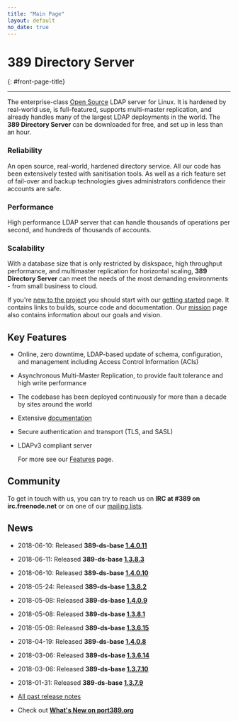 ```yaml
---
title: "Main Page"
layout: default
no_date: true
---
```


# 389 Directory Server
{: #front-page-title}

---

The enterprise-class [Open Source](docs/389ds/FAQ/licensing.html) LDAP server for Linux. It is hardened by real-world use, is full-featured, supports multi-master replication, and already handles many of the largest LDAP deployments in the world.  The **389 Directory Server** can be downloaded for free, and set up in less than an hour.


<div id="front-page-columns" class="container-fluid">
  <div class="row">
    <div class="col-xs-12 col-md-4">
      <h3 class="front-page-column-title">
        Reliability
      </h3>
      <p class="front-page-column-text">
        An open source, real-world, hardened directory service. All our code has been extensively tested with sanitisation tools. As well as a rich feature set of fail-over and backup technologies gives administrators confidence their accounts are safe.
      </p>
    </div>
    <div class="col-xs-12 col-md-4">
      <h3 class="front-page-column-title">
        Performance
      </h3>
      <p class="front-page-column-text">
        High performance LDAP server that can handle thousands of operations per second, and hundreds of thousands of accounts.
       </p>
    </div>
    <div class="col-xs-12 col-md-4">
      <h3 class="front-page-column-title">
        Scalability
      </h3>
      <p class="front-page-column-text">
        With a database size that is only restricted by diskspace, high throughput performance, and multimaster replication for horizontal scaling, <strong>389 Directory Server</strong> can meet the needs of the most demanding environments - from small business to cloud.
      </p>
    </div>
  </div>
</div>

If you're [new to the project](docs/389ds/users.html) you should start with our [getting started](docs/389ds/FAQ/getting-started.html) page. It contains links to builds, source code and documentation. Our [mission](docs/389ds/FAQ/mission.html) page also contains information about our goals and vision.

## Key Features

-   Online, zero downtime, LDAP-based update of schema, configuration, and management including Access Control Information (ACIs)
-   Asynchronous Multi-Master Replication, to provide fault tolerance and high write performance
-   The codebase has been deployed continuously for more than a decade by sites around the world
-   Extensive [documentation](https://access.redhat.com/site/documentation/Red_Hat_Directory_Server/)
-   Secure authentication and transport (TLS, and SASL)
-   LDAPv3 compliant server

    For more see our [Features](docs/389ds/FAQ/features.html) page.

## Community

To get in touch with us, you can try to reach us on **IRC at \#389 on irc.freenode.net** or on one of our [mailing lists](docs/389ds/mailing-lists.html).

## News

<!-- Try to keep this list under 10 releases  -->
- 2018-06-10: Released **389-ds-base [1.4.0.11](docs/389ds/releases/release-1-4-0-11.html)**
- 2018-06-11: Released **389-ds-base [1.3.8.3](docs/389ds/releases/release-1-3-8-3.html)**
- 2018-06-10: Released **389-ds-base [1.4.0.10](docs/389ds/releases/release-1-4-0-10.html)**
- 2018-05-24: Released **389-ds-base [1.3.8.2](docs/389ds/releases/release-1-3-8-2.html)**
- 2018-05-08: Released **389-ds-base [1.4.0.9](docs/389ds/releases/release-1-4-0-9.html)**
- 2018-05-08: Released **389-ds-base [1.3.8.1](docs/389ds/releases/release-1-3-8-1.html)**
- 2018-05-08: Released **389-ds-base [1.3.6.15](docs/389ds/releases/release-1-3-6-15.html)**
- 2018-04-19: Released **389-ds-base [1.4.0.8](docs/389ds/releases/release-1-4-0-8.html)**
- 2018-03-06: Released **389-ds-base [1.3.6.14](docs/389ds/releases/release-1-3-6-14.html)**
- 2018-03-06: Released **389-ds-base [1.3.7.10](docs/389ds/releases/release-1-3-7-10.html)**
- 2018-01-31: Released **389-ds-base [1.3.7.9](docs/389ds/releases/release-1-3-7-9.html)**

- [All past release notes](docs/389ds/releases/release-notes.html)

- Check out **[What's New on port389.org](whats_new.html)**


<br>
